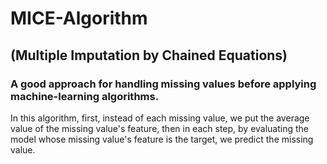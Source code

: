 # MICE-Algorithm
## (Multiple Imputation by Chained Equations)
### A good approach for handling missing values before applying machine-learning algorithms.

In this algorithm, first, instead of each missing value, we put the average value of the missing value's feature, then in each step, by evaluating the model whose missing value's feature is the target, we predict the missing value.
